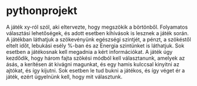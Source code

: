 # pythonprojekt
A játék xy-ról szól, aki eltervezte, hogy megszökik a börtönből. Folyamatos választási lehetőségek, és adott esetben kihívások is lesznek a játék során. 
A játékban láthatjuk a szökevényünk egészségi szintjét, a pénzt, a szökéstől eltelt időt, lebukási esély %-ban és az Energia szintünket is láthatjuk. 
Sok esetben a játékosnak kell megadnia a kért információkat. A játék úgy kezdődik, hogy három fajta szökési módból kell választanunk, amelyek az ásás, a kerítésen át kivágni magunkat, és egy hamis kulccsal kinyitni az ajtókat, és így kijutni. Sok esetben le tud bukni a játékos, és így véget ér a játék, ezért ügyelnünk kell, hogy mit választunk.
